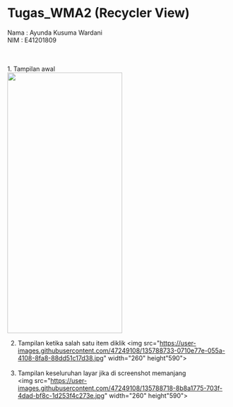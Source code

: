 # Tugas_WMA2 (Recycler View)
Nama : Ayunda Kusuma Wardani <br/>
NIM  : E41201809<br/>

<br/>
<br/>
1. Tampilan awal <br/>
<img src="https://user-images.githubusercontent.com/47249108/135788699-b9685516-41c8-46c1-91fc-8cc487c5a88f.jpg" width="260" height="590"><br/>

2. Tampilan ketika salah satu item diklik
<img src="https://user-images.githubusercontent.com/47249108/135788733-0710e77e-055a-4108-8fa8-88dd51c17d38.jpg" width="260" height"590"><br/><br/>
3. Tampilan keseluruhan layar jika di screenshot memanjang <br/>
<img src="https://user-images.githubusercontent.com/47249108/135788718-8b8a1775-703f-4dad-bf8c-1d253f4c273e.jpg" width="260" height"590">

